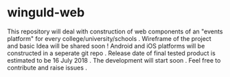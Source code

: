 # winguld-web
This repository will deal with construction of web components of an "events platform" for every college/university/schools .
Wireframe of the project and basic Idea will be shared soon !
Android and iOS platforms will be constructed in a seperate git repo .
Release date of final tested product is estimated to be 16 July 2018 .
The development will start soon .
Feel free to contribute and raise issues .
